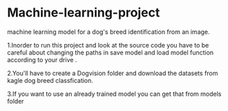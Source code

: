 # Machine-learning-project
machine learning model for a dog's breed identification from an image.

1.Inorder to run this project and look at the source code you have to be careful about changing the paths in save model and load model function according to your drive .

2.You'll have to create a Dogvision folder and download the datasets from kagle dog breed classfication.

3.If you want to use an already trained model you can get that from models folder

